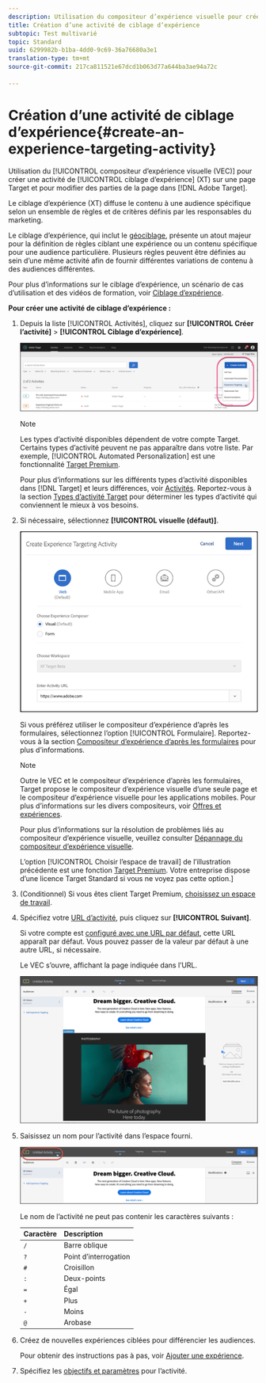 ```yaml
---
description: Utilisation du compositeur d’expérience visuelle pour créer une activité de ciblage d’expérience (XT) sur une page Target et pour modifier des parties de la page dans Adobe Target.
title: Création d’une activité de ciblage d’expérience
subtopic: Test multivarié
topic: Standard
uuid: 6299982b-b1ba-4dd0-9c69-36a76680a3e1
translation-type: tm+mt
source-git-commit: 217ca811521e67dcd1b063d77a644ba3ae94a72c

---
```



# Création d’une activité de ciblage d’expérience{#create-an-experience-targeting-activity}

Utilisation du [!UICONTROL compositeur d’expérience visuelle (VEC)] pour créer une activité de [!UICONTROL ciblage d’expérience] (XT) sur une page Target et pour modifier des parties de la page dans [!DNL Adobe Target].

Le ciblage d’expérience (XT) diffuse le contenu à une audience spécifique selon un ensemble de règles et de critères définis par les responsables du marketing.

Le ciblage d’expérience, qui inclut le [géociblage](/help/c-target/c-audiences/c-target-rules/geo.md), présente un atout majeur pour la définition de règles ciblant une expérience ou un contenu spécifique pour une audience particulière. Plusieurs règles peuvent être définies au sein d’une même activité afin de fournir différentes variations de contenu à des audiences différentes.

Pour plus d’informations sur le ciblage d’expérience, un scénario de cas d’utilisation et des vidéos de formation, voir [Ciblage d’expérience](/help/c-activities/t-experience-target/experience-target.md).

**Pour créer une activité de ciblage d’expérience :**

1. Depuis la liste [!UICONTROL Activités], cliquez sur **[!UICONTROL Créer l’activité]** &gt; **[!UICONTROL Ciblage d’expérience]**.

   ![Créer une activité &gt; Ciblage d’expérience](/help/c-activities/t-experience-target/t-xt-create/assets/xt_select-1.png)

   >[!NOTE]
   >
   >Les types d’activité disponibles dépendent de votre compte Target. Certains types d’activité peuvent ne pas apparaître dans votre liste. Par exemple, [!UICONTROL Automated Personalization] est une fonctionnalité [Target Premium](/help/c-intro/intro.md#premium).
   >
   >Pour plus d’informations sur les différents types d’activité disponibles dans [!DNL Target] et leurs différences, voir [Activités](../../../c-activities/activities.md#concept_D317A95A1AB54674BA7AB65C7985BA03). Reportez-vous à la section [Types d’activité Target](/help/c-activities/target-activities-guide.md) pour déterminer les types d’activité qui conviennent le mieux à vos besoins.

1. Si nécessaire, sélectionnez **[!UICONTROL visuelle (défaut)]**.

   ![Boîte de dialogue Créer une activité de ciblage d’expérience](/help/c-activities/t-experience-target/t-xt-create/assets/form_url-new.png)

   Si vous préférez utiliser le compositeur d’expérience d’après les formulaires, sélectionnez l’option [!UICONTROL Formulaire]. Reportez-vous à la section [Compositeur d’expérience d’après les formulaires](/help/c-experiences/form-experience-composer.md) pour plus d’informations.

   >[!NOTE]
   >
   >Outre le VEC et le compositeur d’expérience d’après les formulaires, Target propose le compositeur d’expérience visuelle d’une seule page et le compositeur d’expérience visuelle pour les applications mobiles. Pour plus d’informations sur les divers compositeurs, voir [Offres et expériences](/help/c-experiences/experiences.md).
   >
   >Pour plus d’informations sur la résolution de problèmes liés au compositeur d’expérience visuelle, veuillez consulter [Dépannage du compositeur d’expérience visuelle](/help/c-experiences/c-visual-experience-composer/r-troubleshoot-composer/troubleshoot-composer.md).
   >
   >L’option [!UICONTROL Choisir l’espace de travail] de l’illustration précédente est une fonction [Target Premium](/help/c-intro/intro.md). Votre entreprise dispose d’une licence Target Standard si vous ne voyez pas cette option.]

1. (Conditionnel) Si vous êtes client Target Premium, [choisissez un espace de travail](/help/administrating-target/c-user-management/property-channel/property-channel.md).

1. Spécifiez votre [URL d’activité](../../../c-activities/t-experience-target/t-xt-create/xt-activity-url.md#concept_D28549AAA0A14E3BB5F05F32BE8ABC90), puis cliquez sur **[!UICONTROL Suivant]**.

   Si votre compte est [configuré avec une URL par défaut](/help/administrating-target/r-target-account-preferences/target-account-preferences.md), cette URL apparaît par défaut. Vous pouvez passer de la valeur par défaut à une autre URL, si nécessaire.

   Le VEC s’ouvre, affichant la page indiquée dans l’URL.

   ![Activité de ciblage d’expérience dans le VEC](/help/c-activities/t-experience-target/t-xt-create/assets/xt-in-vec.png)

1. Saisissez un nom pour l’activité dans l’espace fourni.

   ![Champ Nom](/help/c-activities/t-experience-target/t-xt-create/assets/xt_name-new.png)

   Le nom de l’activité ne peut pas contenir les caractères suivants :

   | Caractère | Description |
   |--- |--- |
   | `/` | Barre oblique |
   | `?` | Point d’interrogation |
   | `#` | Croisillon |
   | `:` | Deux-points |
   | `=` | Égal |
   | `+` | Plus |
   | `-` | Moins |
   | `@` | Arobase |

1. Créez de nouvelles expériences ciblées pour différencier les audiences.

   Pour obtenir des instructions pas à pas, voir [Ajouter une expérience](/help/c-activities/t-experience-target/t-xt-create/xt-add-experience.md).

1. Spécifiez les [objectifs et paramètres](../../../c-activities/t-experience-target/t-xt-create/xt-goals-and-settings.md#reference_B25389FD6F3A4989801E740364B089CC) pour l’activité.